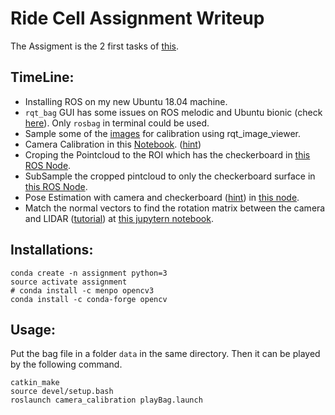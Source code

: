 # Ride Cell Assignment Writeup

The Assigment is the 2 first tasks of [this](https://docs.google.com/document/d/1nPu88GcZtNbK_Ymds0xDD0di-BQol65H-c6o5yjIIq0/edit?usp=sharing).

## TimeLine:
* Installing ROS on my new Ubuntu 18.04 machine.
* `rqt_bag` GUI has some issues on ROS melodic and Ubuntu bionic (check [here](https://github.com/ros-visualization/rqt_bag/issues/27)). Only `rosbag` in terminal could be used.
* Sample some of the [images](https://github.com/yosoufe/Assignment/tree/master/scripts/cal_imgs) for calibration using rqt_image_viewer.
* Camera Calibration in this [Notebook](https://github.com/yosoufe/Assignment/blob/master/scripts/Camera%20Calibration.ipynb). ([hint](https://docs.opencv.org/3.4/dc/dbb/tutorial_py_calibration.html))
* Croping the Pointcloud to the ROI which has the checkerboard in [this ROS Node](https://github.com/yosoufe/Assignment/blob/master/catkin_ws/src/camera_calibration/src/preProcessPC.cpp).
* SubSample the cropped pintcloud to only the checkerboard surface in [this ROS Node](https://github.com/yosoufe/Assignment/blob/master/catkin_ws/src/camera_calibration/src/preProcessPC.cpp).
* Pose Estimation with camera and checkerboard ([hint](https://docs.opencv.org/3.4/d7/d53/tutorial_py_pose.html)) in [this node](https://github.com/yosoufe/Assignment/blob/master/catkin_ws/src/camera_calibration/src/camPoseEstimator.cpp).
* Match the normal vectors to find the rotation matrix between the camera and LIDAR ([tutorial](https://www.coursera.org/learn/robotics-perception/lecture/q9CXI/where-am-i-part-1)) at [this jupytern notebook]().

## Installations:

```
conda create -n assignment python=3
source activate assignment
# conda install -c menpo opencv3
conda install -c conda-forge opencv 

```

## Usage:
Put the bag file in a folder `data` in the same directory. 
Then it can be played by the following command.
```
catkin_make
source devel/setup.bash
roslaunch camera_calibration playBag.launch
```


